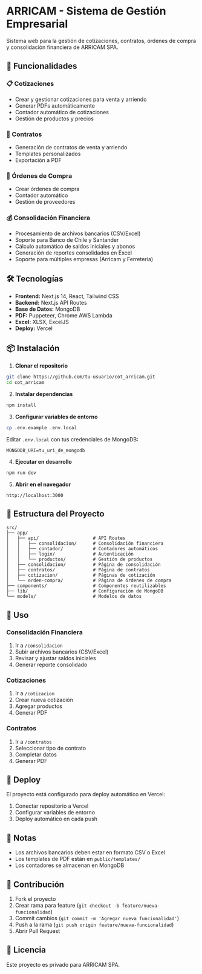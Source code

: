 # ARRICAM - Sistema de Gestión Empresarial

Sistema web para la gestión de cotizaciones, contratos, órdenes de compra y consolidación financiera de ARRICAM SPA.

## 🚀 Funcionalidades

### 📋 Cotizaciones
- Crear y gestionar cotizaciones para venta y arriendo
- Generar PDFs automáticamente
- Contador automático de cotizaciones
- Gestión de productos y precios

### 📄 Contratos
- Generación de contratos de venta y arriendo
- Templates personalizados
- Exportación a PDF

### 🛒 Órdenes de Compra
- Crear órdenes de compra
- Contador automático
- Gestión de proveedores

### 💰 Consolidación Financiera
- Procesamiento de archivos bancarios (CSV/Excel)
- Soporte para Banco de Chile y Santander
- Cálculo automático de saldos iniciales y abonos
- Generación de reportes consolidados en Excel
- Soporte para múltiples empresas (Arricam y Ferretería)

## 🛠️ Tecnologías

- **Frontend:** Next.js 14, React, Tailwind CSS
- **Backend:** Next.js API Routes
- **Base de Datos:** MongoDB
- **PDF:** Puppeteer, Chrome AWS Lambda
- **Excel:** XLSX, ExcelJS
- **Deploy:** Vercel

## 📦 Instalación

1. **Clonar el repositorio**
```bash
git clone https://github.com/tu-usuario/cot_arricam.git
cd cot_arricam
```

2. **Instalar dependencias**
```bash
npm install
```

3. **Configurar variables de entorno**
```bash
cp .env.example .env.local
```
Editar `.env.local` con tus credenciales de MongoDB:
```
MONGODB_URI=tu_uri_de_mongodb
```

4. **Ejecutar en desarrollo**
```bash
npm run dev
```

5. **Abrir en el navegador**
```
http://localhost:3000
```

## 📁 Estructura del Proyecto

```
src/
├── app/
│   ├── api/                    # API Routes
│   │   ├── consolidacion/      # Consolidación financiera
│   │   ├── contador/           # Contadores automáticos
│   │   ├── login/              # Autenticación
│   │   └── productos/          # Gestión de productos
│   ├── consolidacion/          # Página de consolidación
│   ├── contratos/              # Página de contratos
│   ├── cotizacion/             # Páginas de cotización
│   └── orden-compra/           # Página de órdenes de compra
├── components/                 # Componentes reutilizables
├── lib/                        # Configuración de MongoDB
└── models/                     # Modelos de datos
```

## 🔧 Uso

### Consolidación Financiera
1. Ir a `/consolidacion`
2. Subir archivos bancarios (CSV/Excel)
3. Revisar y ajustar saldos iniciales
4. Generar reporte consolidado

### Cotizaciones
1. Ir a `/cotizacion`
2. Crear nueva cotización
3. Agregar productos
4. Generar PDF

### Contratos
1. Ir a `/contratos`
2. Seleccionar tipo de contrato
3. Completar datos
4. Generar PDF

## 🚀 Deploy

El proyecto está configurado para deploy automático en Vercel:

1. Conectar repositorio a Vercel
2. Configurar variables de entorno
3. Deploy automático en cada push

## 📝 Notas

- Los archivos bancarios deben estar en formato CSV o Excel
- Los templates de PDF están en `public/templates/`
- Los contadores se almacenan en MongoDB

## 🤝 Contribución

1. Fork el proyecto
2. Crear rama para feature (`git checkout -b feature/nueva-funcionalidad`)
3. Commit cambios (`git commit -m 'Agregar nueva funcionalidad'`)
4. Push a la rama (`git push origin feature/nueva-funcionalidad`)
5. Abrir Pull Request

## 📄 Licencia

Este proyecto es privado para ARRICAM SPA.
